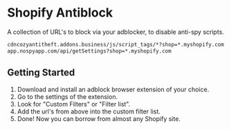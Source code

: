 # Shopify Antiblock
A collection of URL's to block via your adblocker, to disable anti-spy scripts.

```txt
cdncozyantitheft.addons.business/js/script_tags/*?shop=*.myshopify.com
app.nospyapp.com/api/getSettings?shop=*.myshopify.com
```

Getting Started
---
1. Download and install an adblock browser extension of your choice.
2. Go to the settings of the extension.
3. Look for "Custom Filters" or "Filter list".
4. Add the url's from above into the custom filter list.
5. Done! Now you can borrow from almost any Shopify site.
